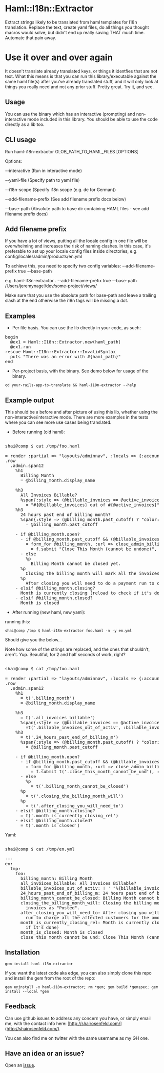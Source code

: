 # Haml::I18n::Extractor

Extract strings likely to be translated from haml templates for I18n translation. Replace the text, create yaml files, do all things you thought macros would solve, but didn't end up really saving THAT much time. Automate that pain away.

# Use it over and over again

It doesn't translate already translated keys, or things it identfies that are not text. What this means is that you can run this library/executable against the same haml file(s) after you've already translated stuff, and it will only look at things you really need and not any prior stuff. Pretty great. Try it, and see.

## Usage

You can use the binary which has an interactive (prompting) and non-interactive mode included in this library. You should be able to use the code directly as a lib too.

## CLI usage
Run haml-i18n-extractor GLOB_PATH_TO_HAML_FILES [OPTIONS]

Options:

--interactive (Run in interactive mode)

--yaml-file (Specify path to yaml file)

--i18n-scope (Specify i18n scope (e.g. de for German))

--add-filename-prefix (See add filename prefix docs below)

--base-path (Absolute path to base dir containing HAML files - see add filename prefix docs)

## Add filename prefix
If you have a lot of views, putting all the locale config in one file will be overwhelming and increases the risk of naming clashes. In this case, it's preferable to set up your locale config files inside directories, e.g. config/locales/admin/products/en.yml

To achieve this, you need to specify two config variables:
--add-filename-prefix true
--base-path

e.g. haml-i18n-extractor . --add-filename-prefix true --base-path /Users/jeremynagel/dev/some-project/views/

Make sure that you use the absolute path for base-path and leave a trailing slash at the end otherwise the i18n tags will be missing a dot.

## Examples

- Per file basis. You can use the lib directly in your code, as such:

<pre>
begin
  @ex1 = Haml::I18n::Extractor.new(haml_path)
  @ex1.run
rescue Haml::I18n::Extractor::InvalidSyntax
  puts "There was an error with #{haml_path}"
end
</pre>

- Per-project basis, with the binary. See demo below for usage of the binary.

`cd your-rails-app-to-translate && haml-i18n-extractor --help`

## Example output

This should be a before and after picture of using this lib, whether using the non-interactive/interactive mode. There are more examples in the tests where you can see more use cases being translated.

- Before running (old haml):

<pre>

shai@comp $ cat /tmp/foo.haml

= render :partial => "layouts/adminnav", :locals => {:account => nil }
.row
  .admin.span12
    %h1
      Billing Month
      = @billing_month.display_name

    %h3
      All Invoices Billable?
      %span{:style => (@billable_invoices == @active_invoices) ? "color: #090" : "color: #900"}
        = "#{@billable_invoices} out of #{@active_invoices}"
    %h3
      24 hours past end of billing month?
      %span{:style => (@billing_month.past_cutoff) ? "color: #090" : "color: #900"}
        = @billing_month.past_cutoff

    - if @billing_month.open?
      - if @billing_month.past_cutoff && (@billable_invoices == @active_invoices)
        = form_for @billing_month, :url => close_admin_billing_month_url(@billing_month), :method => "POST" do |f|
          = f.submit "Close This Month (cannot be undone)", :class => 'btn btn-primary'
      - else
        %p
          Billing Month cannot be closed yet.
      %p
        Closing the billing month will mark all the invoices as "Posted".
      %p
        After closing you will need to do a payment run to charge all the affected customers for the amounts due in posted invoices.
    - elsif @billing_month.closing?
      Month is currently closing (reload to check if it's done)
    - elsif @billing_month.closed?
      Month is closed
</pre>

- After running (new haml, new yaml):

running this:

`shai@comp /tmp $ haml-i18n-extractor foo.haml -n -y en.yml`

Should give you the below...

Note how some of the strings are replaced, and the ones that shouldn't, aren't. Yup. Beautiful, for 2 and half seconds of work, right?

<pre>

shai@comp $ cat /tmp/foo.haml

= render :partial => "layouts/adminnav", :locals => {:account => nil }
.row
  .admin.span12
    %h1
      = t('.billing_month')
      = @billing_month.display_name

    %h3
      = t('.all_invoices_billable')
      %span{:style => (@billable_invoices == @active_invoices) ? "color: #090" : "color: #900"}
        =t('.billable_invoices_out_of_activ', :billable_invoices => (@billable_invoices), :active_invoices => (@active_invoices))
    %h3
      = t('.24_hours_past_end_of_billing_m')
      %span{:style => (@billing_month.past_cutoff) ? "color: #090" : "color: #900"}
        = @billing_month.past_cutoff

    - if @billing_month.open?
      - if @billing_month.past_cutoff && (@billable_invoices == @active_invoices)
        = form_for @billing_month, :url => close_admin_billing_month_url(@billing_month), :method => "POST" do |f|
          = f.submit t('.close_this_month_cannot_be_und'), :class => 'btn btn-primary'
      - else
        %p
          = t('.billing_month_cannot_be_closed')
      %p
        = t('.closing_the_billing_month_will')
      %p
        = t('.after_closing_you_will_need_to')
    - elsif @billing_month.closing?
      = t('.month_is_currently_closing_rel')
    - elsif @billing_month.closed?
      = t('.month_is_closed')
</pre>

Yaml:

<pre>

shai@comp $ cat /tmp/en.yml

---
en:
  tmp:
    foo:
      billing_month: Billing Month
      all_invoices_billable: All Invoices Billable?
      billable_invoices_out_of_activ: ! ' "%{billable_invoices} out of %{active_invoices}"'
      24_hours_past_end_of_billing_m: 24 hours past end of billing month?
      billing_month_cannot_be_closed: Billing Month cannot be closed yet.
      closing_the_billing_month_will: Closing the billing month will mark all the
        invoices as "Posted".
      after_closing_you_will_need_to: After closing you will need to do a payment
        run to charge all the affected customers for the amounts due in posted invoices.
      month_is_currently_closing_rel: Month is currently closing (reload to check
        if it's done)
      month_is_closed: Month is closed
      close_this_month_cannot_be_und: Close This Month (cannot be undone)
</pre>


## Installation

`gem install haml-i18n-extractor`

If you want the latest code aka edge, you can also simply clone this repo and install the gem from the root of the repo:

`gem uninstall -x haml-i18n-extractor; rm *gem; gem build *gemspec; gem install --local *gem`

## Feedback

Can use github issues to address any concern you have, or simply email me, with the contact info here: [http://shairosenfeld.com/](http://shairosenfeld.com/).

You can also find me on twitter with the same username as my GH one.

## Have an idea or an issue?

Open an [issue](https://github.com/shaiguitar/haml-i18n-extractor/issues/new).
